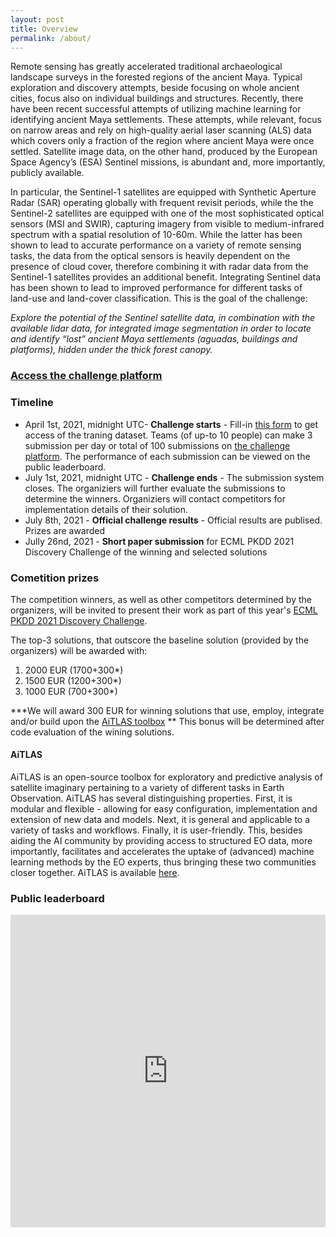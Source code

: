 ```yaml
---
layout: post
title: Overview
permalink: /about/
---
```


Remote sensing has greatly accelerated traditional archaeological landscape surveys in the forested regions of the ancient Maya. Typical exploration and discovery attempts, beside focusing on whole ancient cities, focus also on individual buildings and structures. Recently, there have been recent successful attempts of utilizing machine learning for  identifying ancient Maya settlements. These attempts, while relevant, focus on narrow areas and rely on high-quality aerial laser scanning (ALS) data which covers only a fraction of the region where ancient Maya were once settled. Satellite image data, on the other hand,  produced by the European Space Agency’s (ESA) Sentinel missions, is abundant and, more importantly, publicly available. 

In particular, the Sentinel-1 satellites  are equipped with Synthetic Aperture Radar (SAR) operating globally with frequent revisit periods, while the the Sentinel-2 satellites are equipped with one of the most sophisticated optical sensors (MSI and SWIR), capturing imagery from visible to medium-infrared spectrum with a spatial resolution of 10-60m. While the latter has been shown to lead to accurate performance on a variety of remote sensing tasks, the data from the optical sensors is heavily dependent on the presence of cloud cover, therefore combining it with  radar data from the Sentinel-1 satellites provides an additional benefit. Integrating  Sentinel data has been shown to lead to improved performance for different tasks of land-use and land-cover classification. This is the goal of the challenge: 

*Explore the potential of the Sentinel satellite data, in combination with the available lidar data, for integrated image segmentation in order to locate and identify “lost” ancient Maya settlements (aguadas, buildings and platforms), hidden under the thick forest canopy.*

### [Access the challenge platform](https://competitions.codalab.org/competitions/30429)


### Timeline

- April 1st, 2021, midnight UTC- **Challenge starts** - Fill-in [this form](https://forms.gle/pycuAiAZoCkrgsyg8) to get access of the traning dataset. Teams (of up-to 10 people) can make 3 submission per day or total of 100 submissions on [the challenge platform](https://competitions.codalab.org/competitions/30429). The performance of each submission can be viewed on the public leaderboard. 
- July 1st, 2021, midnight UTC - **Challenge ends** - The submission system closes. The organiziers will further evaluate the submissions to determine the winners. Organiziers will contact competitors for implementation details of their solution.
- July 8th, 2021 - **Official challenge results** - Official results are publised. Prizes are awarded
- Jully 26nd, 2021 - **Short paper submission** for ECML PKDD 2021 Discovery Challenge of the winning and selected solutions


### Cometition prizes

The competition winners, as well as other competitors determined by the organizers, will be invited to present their work as part of this year's [ECML PKDD 2021 Discovery Challenge](https://2021.ecmlpkdd.org/).

The top-3 solutions, that outscore the baseline solution (provided by the organizers) will be awarded with:

1. 2000 EUR (1700+300*)
2. 1500 EUR (1200+300*)
3. 1000 EUR (700+300*)

**\*We will award 300 EUR for winning solutions that use, employ, integrate and/or build upon the [AiTLAS toolbox](https://biasvariancelabs.github.io/aitlas) ** This bonus will be determined after code evaluation of the wining solutions.

#### AiTLAS 

AiTLAS is an open-source toolbox for exploratory and predictive analysis of satellite imaginary pertaining to a variety of different tasks in Earth Observation. AiTLAS has several distinguishing properties. First, it is modular and flexible - allowing for easy configuration, implementation and extension of new data and models. Next, it is general and applicable to a variety of tasks and workflows. Finally, it is user-friendly. This, besides aiding the AI community by providing access to structured EO data, more importantly, facilitates and accelerates the uptake of (advanced) machine learning methods by the EO experts, thus bringing these two communities closer together. AiTLAS is available [here](https://biasvariancelabs.github.io/aitlas).

### Public leaderboard

<iframe src="https://competitions.codalab.org/competitions/leaderboard_widget/30429/" style="height: 500px; width: 100%; border: none;"></iframe>


